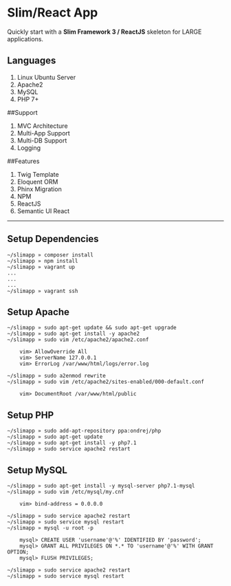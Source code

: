 # Slim/React App

Quickly start with a **Slim Framework 3 / ReactJS** skeleton for LARGE applications.

## Languages
1. Linux Ubuntu Server
2. Apache2
3. MySQL
4. PHP 7+

##Support
1. MVC Architecture
2. Multi-App Support
3. Multi-DB Support
4. Logging

##Features
1. Twig Template
2. Eloquent ORM
3. Phinx Migration
4. NPM
5. ReactJS
6. Semantic UI React
---
## Setup Dependencies
```
~/slimapp » composer install
~/slimapp » npm install
~/slimapp » vagrant up
...
...
...
~/slimapp » vagrant ssh
```

## Setup Apache
```
~/slimapp » sudo apt-get update && sudo apt-get upgrade
~/slimapp » sudo apt-get install -y apache2
~/slimapp » sudo vim /etc/apache2/apache2.conf

	vim> AllowOverride All
	vim> ServerName 127.0.0.1
	vim> ErrorLog /var/www/html/logs/error.log

~/slimapp » sudo a2enmod rewrite
~/slimapp » sudo vim /etc/apache2/sites-enabled/000-default.conf

	vim> DocumentRoot /var/www/html/public
```

## Setup PHP
```
~/slimapp » sudo add-apt-repository ppa:ondrej/php
~/slimapp » sudo apt-get update
~/slimapp » sudo apt-get install -y php7.1
~/slimapp » sudo service apache2 restart
```


## Setup MySQL
```
~/slimapp » sudo apt-get install -y mysql-server php7.1-mysql
~/slimapp » sudo vim /etc/mysql/my.cnf

	vim> bind-address = 0.0.0.0

~/slimapp » sudo service apache2 restart
~/slimapp » sudo service mysql restart
~/slimapp » mysql -u root -p

	mysql> CREATE USER 'username'@'%' IDENTIFIED BY 'password';
	mysql> GRANT ALL PRIVILEGES ON *.* TO 'username'@'%' WITH GRANT OPTION;
	mysql> FLUSH PRIVILEGES;

~/slimapp » sudo service apache2 restart
~/slimapp » sudo service mysql restart
```
